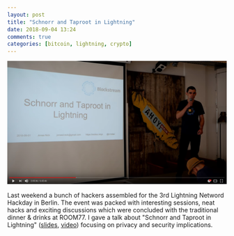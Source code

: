 ```yaml
---
layout: post
title: "Schnorr and Taproot in Lightning"
date: 2018-09-04 13:24
comments: true
categories: [bitcoin, lightning, crypto]
---
```


<a href="https://www.youtube.com/watch?v=QrX1SpD6l9g&feature=youtu.be&t=7524"><img src="/images/lightninghackday-youtube.png" width="560"></a>

Last weekend a bunch of hackers assembled for the 3rd Lightning Netword Hackday in Berlin.
The event was packed with interesting sessions, neat hacks and exciting discussions which were concluded with the traditional dinner & drinks at ROOM77.
I gave a talk about "Schnorr and Taproot in Lightning" ([slides](/slides/2018-hackday.pdf), [video](https://www.youtube.com/watch?v=QrX1SpD6l9g&feature=youtu.be&t=7524)) focusing on privacy and security implications.
